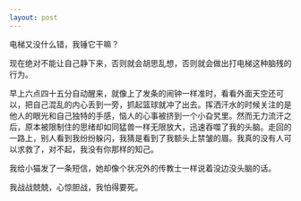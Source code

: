 ```yaml
---
layout: post
---
```

电梯又没什么错，我锤它干嘛？

现在绝对不能让自己静下来，否则就会胡思乱想，否则就会做出打电梯这种脑残的行为。

早上六点四十五分自动醒来，就像上了发条的闹钟一样准时，看看外面天空还可以，把自己混乱的内心丢到一旁，抓起篮球就冲了出去。挥洒汗水的时候关注的是他人的眼光和自己独特的手感，恼人的心事被挤到一个小旮旯里。然而无力流汗之后，原本被限制住的思绪却如同猛兽一样无限放大，迅速吞噬了我的头脑。走回的一路上，别人看到我纷纷躲闪，我猜是看到了我额头上禁皱的眉。我真的没有人可以求救了，对不起，我没有你那样的知己。

我给小猫发了一条短信，她却像个状况外的传教士一样说着没边没头脑的话。

我战战兢兢，心惊胆战，我怕得要死。